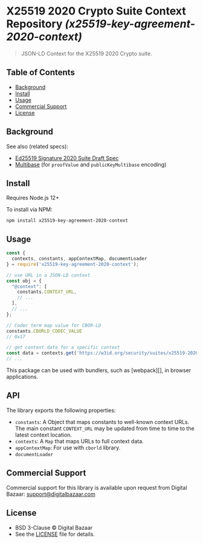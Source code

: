 # X25519 2020 Crypto Suite Context Repository _(x25519-key-agreement-2020-context)_

<!-- [![NPM Version](https://img.shields.io/npm/v/x25519-key-agreement-2020-context.svg?style=flat-square)](https://npm.im/x25519-key-agreement-2020-context) -->

> JSON-LD Context for the X25519 2020 Crypto suite.

## Table of Contents

- [Background](#background)
- [Install](#install)
- [Usage](#usage)
- [Commercial Support](#commercial-support)
- [License](#license)

## Background

See also (related specs):

* [Ed25519 Signature 2020 Suite Draft Spec](https://w3c-ccg.github.io/lds-ed25519-2020/)
* [Multibase](https://github.com/multiformats/multibase) (for `proofValue` and `publicKeyMultibase` encoding)

## Install

Requires Node.js 12+

To install via NPM:

```
npm install x25519-key-agreement-2020-context
```

## Usage

```js
const {
  contexts, constants, appContextMap, documentLoader
} = require('x25519-key-agreement-2020-context');

// use URL in a JSON-LD context
const obj = {
  "@context": [
    constants.CONTEXT_URL,
    // ...
  ],
  // ...
};

// Codec term map value for CBOR-LD
constants.CBORLD_CODEC_VALUE
// 0x17

// get context data for a specific context
const data = contexts.get('https://w3id.org/security/suites/x25519-2020/v1');
// ...
```

This package can be used with bundlers, such as [webpack][], in browser
applications.

## API

The library exports the following properties:
- `constants`: A Object that maps constants to well-known context URLs. The
  main constant `CONTEXT_URL` may be updated from time to time to the
  latest context location.
- `contexts`: A `Map` that maps URLs to full context data.
- `appContextMap`: For use with `cborld` library.
- `documentLoader`


## Commercial Support

Commercial support for this library is available upon request from
Digital Bazaar: support@digitalbazaar.com

## License

- BSD 3-Clause © Digital Bazaar
- See the [LICENSE](./LICENSE) file for details.
